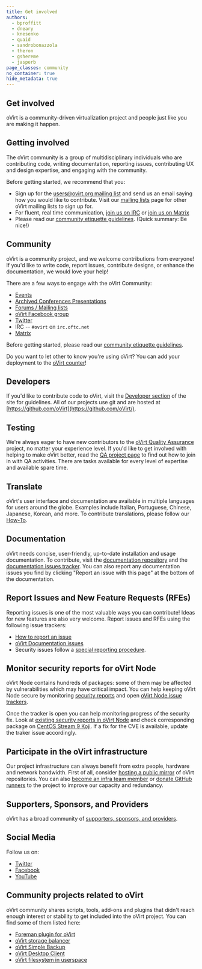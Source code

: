 ```yaml
---
title: Get involved
authors:
  - bproffitt
  - dneary
  - knesenko
  - quaid
  - sandrobonazzola
  - theron
  - gshereme
  - jasperb
page_classes: community
no_container: true
hide_metadata: true
---
```


<section class="community_head">

# Get involved

oVirt is a community-driven virtualization project and people just like you are making it happen.

</section>

<section class="container">

# Getting involved

The oVirt community is a group of multidisciplinary individuals who are contributing code, writing documentation, reporting issues,
contributing UX and design expertise, and engaging with the community.

Before getting started, we recommend that you:

- Sign up for the [users@ovirt.org mailing list](/community/users-list.html) and send us an email saying how you would like to contribute.
  Visit our [mailing lists](/community/about/mailing-lists.html) page for other oVirt mailing lists to sign up for.
- For fluent, real time communication, [join us on IRC](/community/about/contact.html#irc) or [join us on Matrix](/community/about/contact.html#matrix)
- Please read our [community etiquette guidelines](/community/about/community-guidelines.html). (Quick summary: Be nice!)

# Community

oVirt is a community project, and we welcome contributions from everyone! If you'd like to write code, report issues, contribute designs, or enhance the documentation, we would love your help!

There are a few ways to engage with the oVirt Community:

- [Events](/events/)
- [Archived Conferences Presentations](archived_conferences_presentations.html)
- [Forums / Mailing lists](https://lists.ovirt.org)
- [oVirt Facebook group](https://www.facebook.com/groups/ovirt.openvirtualization/)
- [Twitter](https://twitter.com/ovirt)
- IRC -- `#ovirt` on `irc.oftc.net`
- [Matrix](https://matrix.to/#/#ovirt:ovirt.tech)

Before getting started, please read our [community etiquette guidelines](/community/about/community-guidelines.html).

Do you want to let other to know you're using oVirt? You can add your deployment to the [oVirt counter](ovirt-counter.html)!

## Developers

If you'd like to contribute code to oVirt, visit the [Developer section](/develop/) of the site for guidelines.
All of our projects use git and are hosted at [https://github.com/oVirt](https://github.com/oVirt/).

## Testing

We're always eager to have new contributors to the [oVirt Quality Assurance](/develop/qa/index.html) project, no matter your experience level.
If you'd like to get involved with helping to make oVirt better, read the [QA project page](/develop/qa/index.html) to find out how to join in with QA activities.
There are tasks available for every level of expertise and available spare time.

## Translate

oVirt's user interface and documentation are available in multiple languages for users around the globe.
Examples include Italian, Portuguese, Chinese, Japanese, Korean, and more.
To contribute translations, please follow our [How-To](/develop/localization.html).

## Documentation

oVirt needs concise, user-friendly, up-to-date installation and usage documentation.
To contribute, visit the [documentation repository](https://github.com/oVirt/ovirt-site/tree/main/source/documentation)
and the [documentation issues tracker](https://github.com/oVirt/ovirt-site/issues?q=is%3Aissue+is%3Aopen+label%3Adocumentation).
You can also report any documentation issues you find by clicking "Report an issue with this page" at the bottom of the documentation.

## Report Issues and New Feature Requests (RFEs)

Reporting issues is one of the most valuable ways you can contribute! Ideas for new features are also very welcome. Report issues and RFEs using the following issue trackers:

- [How to report an issue](/community/report-a-bug.html)
- [oVirt Documentation issues](https://github.com/oVirt/ovirt-site/issues?q=is%3Aissue+is%3Aopen+label%3Adocumentation)
- Security issues follow a [special reporting procedure](/community/security.html).

## Monitor security reports for oVirt Node

oVirt Node contains hundreds of packages: some of them may be affected by vulnerabilities which may have critical impact.
You can help keeping oVirt Node secure by monitoring [security reports](https://access.redhat.com/security/security-updates/cve)
and open [oVirt Node issue trackers](https://github.com/oVirt/ovirt-node-ng-image/issues).

Once the tracker is open you can help monitoring progress of the security fix.
Look at [existing security reports in oVirt Node](https://github.com/oVirt/ovirt-node-ng-image/issues?q=is%3Aissue+is%3Aopen+label%3Asecurity)
and check corresponding package on [CentOS Stream 9 Koji](https://kojihub.stream.centos.org/koji/packages).
If a fix for the CVE is available, update the traker issue accordingly.

## Participate in the oVirt infrastructure

Our project infrastructure can always benefit from extra people, hardware and network bandwidth.
First of all, consider [hosting a public mirror](/community/get-involved/repository-mirrors.html) of oVirt repositories.
You can also [become an infra team member](/community/becoming-an-infrastructure-team-member.html) or
[donate GitHub runners](https://docs.github.com/en/actions/hosting-your-own-runners/about-self-hosted-runners) to the project to improve our capacity and redundancy.

## Supporters, Sponsors, and Providers

oVirt has a broad community of [supporters, sponsors, and providers](/community/user-stories/users-and-providers.html).

## Social Media

Follow us on:

- [Twitter](https://twitter.com/ovirt)
- [Facebook](https://www.facebook.com/groups/ovirt.openvirtualization/)
- [YouTube](http://www.youtube.com/user/ovirtproject)

## Community projects related to oVirt

oVirt community shares scripts, tools, add-ons and plugins that didn't reach enough interest or stability
to get included into the oVirt project.
You can find some of them listed here:

- [Foreman plugin for oVirt](https://github.com/markt-de/foreman_ovirt)
- [oVirt storage balancer](https://github.com/nkovacne/ovirt-storage-balancer)
- [oVirt Simple Backup](https://github.com/zipurman/oVIRT_Simple_Backup)
- [oVirt Desktop Client](https://github.com/nkovacne/ovirt-desktop-client)
- [oVirt filesystem in userspace](https://github.com/yuvalturg/ovirtfs)

</section>
